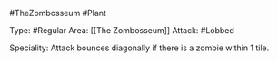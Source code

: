 #TheZombosseum #Plant 

Type: #Regular 
Area: [[The Zombosseum]]
Attack: #Lobbed

Speciality: Attack bounces diagonally if there is a zombie within 1 tile.